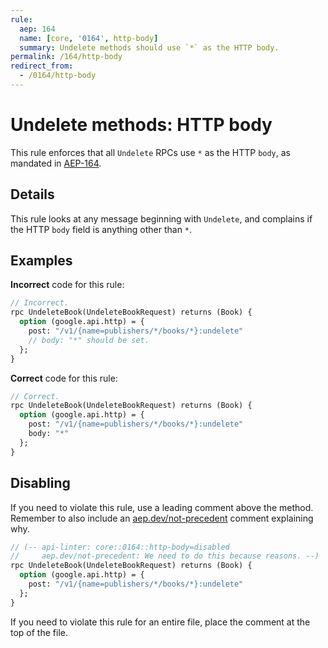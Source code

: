 ```yaml
---
rule:
  aep: 164
  name: [core, '0164', http-body]
  summary: Undelete methods should use `*` as the HTTP body.
permalink: /164/http-body
redirect_from:
  - /0164/http-body
---
```


# Undelete methods: HTTP body

This rule enforces that all `Undelete` RPCs use `*` as the HTTP `body`, as mandated in
[AEP-164][].

## Details

This rule looks at any message beginning with `Undelete`, and complains
if the HTTP `body` field is anything other than `*`.

## Examples

**Incorrect** code for this rule:

```proto
// Incorrect.
rpc UndeleteBook(UndeleteBookRequest) returns (Book) {
  option (google.api.http) = {
    post: "/v1/{name=publishers/*/books/*}:undelete"
    // body: "*" should be set.
  };
}
```

**Correct** code for this rule:

```proto
// Correct.
rpc UndeleteBook(UndeleteBookRequest) returns (Book) {
  option (google.api.http) = {
    post: "/v1/{name=publishers/*/books/*}:undelete"
    body: "*"
  };
}
```

## Disabling

If you need to violate this rule, use a leading comment above the method.
Remember to also include an [aep.dev/not-precedent][] comment explaining why.

```proto
// (-- api-linter: core::0164::http-body=disabled
//     aep.dev/not-precedent: We need to do this because reasons. --)
rpc UndeleteBook(UndeleteBookRequest) returns (Book) {
  option (google.api.http) = {
    post: "/v1/{name=publishers/*/books/*}:undelete"
  };
}
```

If you need to violate this rule for an entire file, place the comment at the
top of the file.

[aep-164]: https://aep.dev/164
[aep.dev/not-precedent]: https://aep.dev/not-precedent
